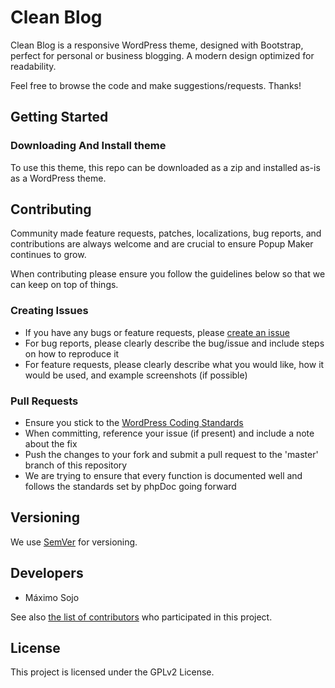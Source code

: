 # Clean Blog
Clean Blog is a responsive WordPress theme, designed with Bootstrap, perfect for personal or business blogging. A modern design optimized for readability.

Feel free to browse the code and make suggestions/requests. Thanks!

## Getting Started

### Downloading And Install theme
To use this theme, this repo can be downloaded as a zip and installed as-is as a WordPress theme.

## Contributing
Community made feature requests, patches, localizations, bug reports, and contributions are always welcome and are crucial to ensure Popup Maker continues to grow.

When contributing please ensure you follow the guidelines below so that we can keep on top of things.

### Creating Issues
* If you have any bugs or feature requests, please [create an issue](https://github.com/magnetize-io/wt-clean-blog/issues/new)
* For bug reports, please clearly describe the bug/issue and include steps on how to reproduce it
* For feature requests, please clearly describe what you would like, how it would be used, and example screenshots (if possible)

### Pull Requests
* Ensure you stick to the [WordPress Coding Standards](https://codex.wordpress.org/WordPress_Coding_Standards)
* When committing, reference your issue (if present) and include a note about the fix
* Push the changes to your fork and submit a pull request to the 'master' branch of this repository
* We are trying to ensure that every function is documented well and follows the standards set by phpDoc going forward

## Versioning
We use [SemVer](http://semver.org/) for versioning.

## Developers
* Máximo Sojo

See also [the list of contributors](https://github.com/magnetize-io/wt-clean-blog/graphs/contributors) who participated in this project.

## License
This project is licensed under the GPLv2 License.
